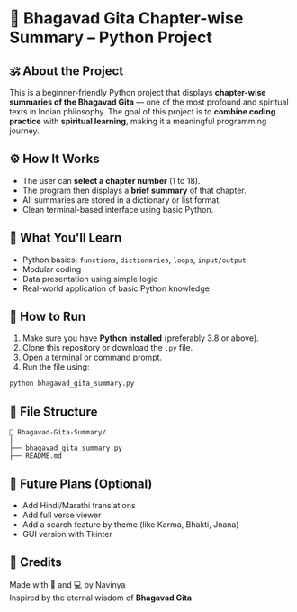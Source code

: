 # 📘 Bhagavad Gita Chapter-wise Summary – Python Project

## 🕉️ About the Project

This is a beginner-friendly Python project that displays **chapter-wise summaries of the Bhagavad Gita** — one of the most profound and spiritual texts in Indian philosophy. The goal of this project is to **combine coding practice** with **spiritual learning**, making it a meaningful programming journey.

## ⚙️ How It Works

- The user can **select a chapter number** (1 to 18).
- The program then displays a **brief summary** of that chapter.
- All summaries are stored in a dictionary or list format.
- Clean terminal-based interface using basic Python.

## 🧠 What You'll Learn

- Python basics: `functions`, `dictionaries`, `loops`, `input/output`
- Modular coding
- Data presentation using simple logic
- Real-world application of basic Python knowledge

## 🚀 How to Run

1. Make sure you have **Python installed** (preferably 3.8 or above).
2. Clone this repository or download the `.py` file.
3. Open a terminal or command prompt.
4. Run the file using:

```bash
python bhagavad_gita_summary.py
```

## 📂 File Structure

```
📁 Bhagavad-Gita-Summary/
│
├── bhagavad_gita_summary.py
├── README.md
```

## 🌟 Future Plans (Optional)

- Add Hindi/Marathi translations  
- Add full verse viewer  
- Add a search feature by theme (like Karma, Bhakti, Jnana)  
- GUI version with Tkinter  

## 🙏 Credits

Made with 🧘 and 💻 by Navinya  
Inspired by the eternal wisdom of **Bhagavad Gita**
